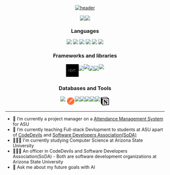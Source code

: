 <div align="center">

[![header](https://capsule-render.vercel.app/api?fontColor=FFB703&type=rect&color=023047&height=200&section=header&text=Hello,%20I'm%20David!%20🧑🏽‍💻&fontSize=50&animation=fadeIn)](https://github.com/SloppyFlipFlop?tab=repositories)

</div>

<div align="center" >
<div  style="display: inline-flex; align-items: center;">

<a href="https://github.com/anuraghazra/github-readme-stats">
  <img align="center" src="https://github-readme-stats.vercel.app/api?username=SloppyFlipFlop&count_private=true&layout=compact&show_icons=true&hide_border=true&theme=prussian&border_radius=15&width=325&line_height=20" />
</a>

<hl/>

<a href="https://github.com/anuraghazra/convoychat">
  <img align="center" src="https://github-readme-stats.vercel.app/api/top-langs/?username=SloppyFlipFlop&layout=compact&theme=prussian&&langs_count=6&hide_border=true&border_radius=15&" />
</a>

</div>
</div>

<!-- icons -->

<div align="center">

### Languages

<img src='https://cdn.jsdelivr.net/gh/devicons/devicon/icons/javascript/javascript-original.svg'  height="40"> <img src='https://cdn.jsdelivr.net/gh/devicons/devicon/icons/typescript
/typescript-original.svg' height="40"> <img src='https://cdn.jsdelivr.net/gh/devicons/devicon/icons/java/java-original-wordmark.svg' height="40">
<img src='https://cdn.jsdelivr.net/gh/devicons/devicon/icons/html5/html5-original-wordmark.svg' height="40">
<img src='https://cdn.jsdelivr.net/gh/devicons/devicon/icons/css3
/css3-original.svg' height="40">
<img src='https://cdn.jsdelivr.net/gh/devicons/devicon/icons/python/python-original-wordmark.svg' height="40">

</div>

<div align="center" >

### Frameworks and libraries

<div  style="display: inline-flex; align-items: center;">
  <img src='images/nextjs_logo.jpeg' height="40">
  <img src='https://cdn.jsdelivr.net/gh/devicons/devicon/icons/react/react-original.svg' height="30">
  <img src='https://cdn.jsdelivr.net/gh/devicons/devicon/icons/sass/sass-original.svg' height="40">
  <img src='https://cdn.jsdelivr.net/gh/devicons/devicon/icons/bootstrap/bootstrap-original.svg' height="30">
  <img src='https://cdn.jsdelivr.net/gh/devicons/devicon/icons/jquery/jquery-original.svg' height="30">
  <img src='https://cdn.jsdelivr.net/gh/devicons/devicon/icons/nodejs/nodejs-plain-wordmark.svg' height="40">
</div>
</div>

<!-- tools -->
<div align="center" >

### Databases and Tools

<div  style="display: inline-flex; align-items: center;">
  <img src='https://cdn.jsdelivr.net/gh/devicons/devicon/icons/mongodb/mongodb-original.svg' height="30">
<img src='images/postman_logo.svg' height="30">
<img src='https://cdn.jsdelivr.net/gh/devicons/devicon/icons/git/git-original.svg' height="30">
  <img src='https://cdn.jsdelivr.net/gh/devicons/devicon/icons/apple/apple-original.svg' height="30">
  <img src='https://cdn.jsdelivr.net/gh/devicons/devicon/icons/vscode/vscode-original.svg' height="30">
  <img src='https://cdn.jsdelivr.net/gh/devicons/devicon/icons/figma/figma-original.svg' height="30">
  <img src='https://cdn.jsdelivr.net/gh/devicons/devicon/icons/matlab/matlab-original.svg' height="30">
<img src='images/Notion_app_logo.png' height="30">

</div>
</div>

<hr/>

- 🔭 I’m currently a project manager on a [Attendance Management System](https://github.com/PNARDS/AMS) for ASU
- 🌱 I’m currently teaching Full-stack Devlopment to students at ASU apart of [CodeDevils](https://asu.campuslabs.com/engage/organization/codedevils) and [Software Developers Association(SoDA)](https://asu.campuslabs.com/engage/organization/soda)
- 👨🏼‍🎓 I'm currently studying Computer Science at Arizona State University
- 👨🏼‍💼 An officer in CodeDevils and Software Developers Association(SoDA) - Both are software development organizations at Arizona State University
- 💬 Ask me about my future goals with AI
